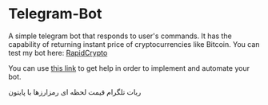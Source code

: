 # Telegram-Bot

A simple telegram bot that responds to user's commands. It has the capability of returning instant price of cryptocurrencies like Bitcoin. 
You can test my bot here: [RapidCrypto](http://t.me/RapidCrypto_Bot)

You can use [this link](https://blog.pythonanywhere.com/148) to get help in order to implement and automate your bot.

ربات تلگرام قیمت لحظه ای رمزارزها با پایتون
